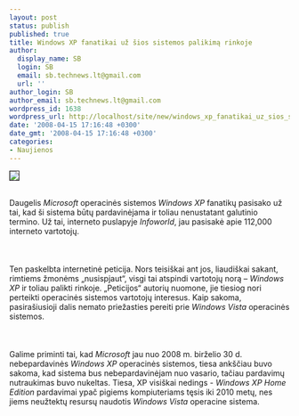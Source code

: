 ```yaml
---
layout: post
status: publish
published: true
title: Windows XP fanatikai už šios sistemos palikimą rinkoje
author:
  display_name: SB
  login: SB
  email: sb.technews.lt@gmail.com
  url: ''
author_login: SB
author_email: sb.technews.lt@gmail.com
wordpress_id: 1638
wordpress_url: http://localhost/site/new/windows_xp_fanatikai_uz_sios_sistemos_palikima_rinkoje/
date: '2008-04-15 17:16:48 +0300'
date_gmt: '2008-04-15 17:16:48 +0300'
categories:
- Naujienos
---
```

<div class="imgright"><img src="http://img208.imageshack.us/img208/927/xplogomy3.jpg" border="1"></div>
<p><br>Daugelis <i>Microsoft</i> operacinės sistemos <i>Windows XP</i> fanatikų pasisako už tai, kad ši sistema būtų pardavinėjama ir toliau nenustatant galutinio termino. Už tai, interneto puslapyje <i>Infoworld</i>, jau pasisakė apie 112,000 interneto vartotojų.<br />
<br><br />
<br>Ten paskelbta internetinė peticija. Nors teisiškai ant jos, liaudiškai sakant, rimtiems žmonėms „nusispjaut“, visgi tai atspindi vartotojų norą – <i>Windows XP</i> ir toliau palikti rinkoje. „Peticijos“ autorių nuomone, jie tiesiog nori perteikti operacinės sistemos vartotojų interesus. Kaip sakoma, pasirašiusioji dalis nemato priežasties pereiti prie <i>Windows Vista</i> operacinės sistemos.<br />
<br><br />
<br>Galime priminti tai, kad <i>Microsoft</i> jau nuo 2008 m. birželio 30 d. nebepardavinės <i>Windows XP</i> operacinės sistemos, tiesa ankščiau buvo sakoma, kad sistema bus nebepardavinėjam nuo vasario, tačiau pardavimų nutraukimas buvo nukeltas. Tiesa, XP visiškai nedings - <i>Windows XP Home Edition</i> pardavimai ypač pigiems kompiuteriams tęsis iki 2010 metų, nes jiems neužtektų resursų naudotis <i>Windows Vista</i> operacine sistema.<br />
<br></p>
